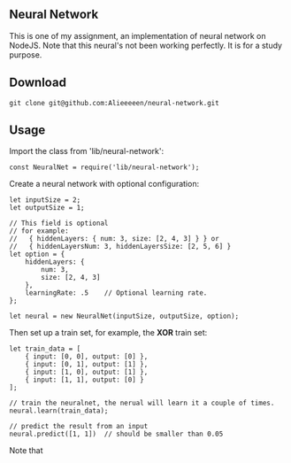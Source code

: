 ## Neural Network
This is one of my assignment, an implementation of neural network on NodeJS.
Note that this neural's not been working perfectly. It is for a study purpose.

## Download
```
git clone git@github.com:Alieeeeen/neural-network.git
```

## Usage

Import the class from 'lib/neural-network':

```
const NeuralNet = require('lib/neural-network');
```

Create a neural network with optional configuration:

```
let inputSize = 2;
let outputSize = 1;

// This field is optional
// for example:
//   { hiddenLayers: { num: 3, size: [2, 4, 3] } } or
//   { hiddenLayersNum: 3, hiddenLayersSize: [2, 5, 6] }
let option = {
    hiddenLayers: {
        num: 3,
        size: [2, 4, 3]
    },
    learningRate: .5    // Optional learning rate.
};

let neural = new NeuralNet(inputSize, outputSize, option);
```

Then set up a train set, for example, the **XOR** train set:

```
let train_data = [
    { input: [0, 0], output: [0] },
    { input: [0, 1], output: [1] },
    { input: [1, 0], output: [1] },
    { input: [1, 1], output: [0] }
];

// train the neuralnet, the nerual will learn it a couple of times.
neural.learn(train_data);

// predict the result from an input
neural.predict([1, 1])  // should be smaller than 0.05
```
Note that 